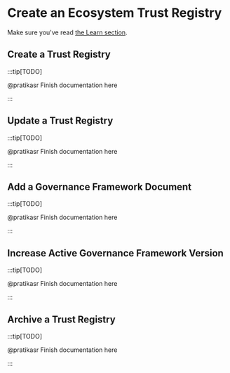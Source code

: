 # Create an Ecosystem Trust Registry

Make sure you've read [the Learn section](../../learn/verifiable-public-registry/trust-registries).

## Create a Trust Registry

:::tip[TODO]

@pratikasr
Finish documentation here

:::

## Update a Trust Registry

:::tip[TODO]

@pratikasr
Finish documentation here

:::

## Add a Governance Framework Document

:::tip[TODO]

@pratikasr
Finish documentation here

:::

## Increase Active Governance Framework Version

:::tip[TODO]

@pratikasr
Finish documentation here

:::

## Archive a Trust Registry

:::tip[TODO]

@pratikasr
Finish documentation here

:::
